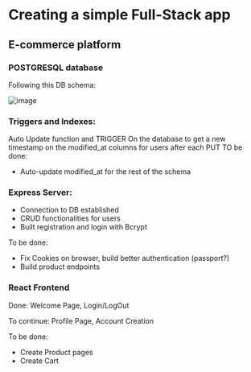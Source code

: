 # Creating a simple Full-Stack app

## E-commerce platform

### POSTGRESQL database 

Following this DB schema:

![image](https://user-images.githubusercontent.com/32515747/182545523-274e6173-0581-4c8d-9ff6-3478ec060810.png)


### Triggers and Indexes:
Auto Update function and TRIGGER On the database to get a new timestamp on the modified_at columns for users after each PUT
TO be done:
- Auto-update modified_at for the rest of the schema


### Express Server:

- Connection to DB established
- CRUD functionalities for users
- Built registration and login with Bcrypt

To be done:
- Fix Cookies on browser, build better authentication (passport?)
- Build product endpoints

### React Frontend

Done: Welcome Page, Login/LogOut

To continue: Profile Page, Account Creation

To be done: 
- Create Product pages
- Create Cart
